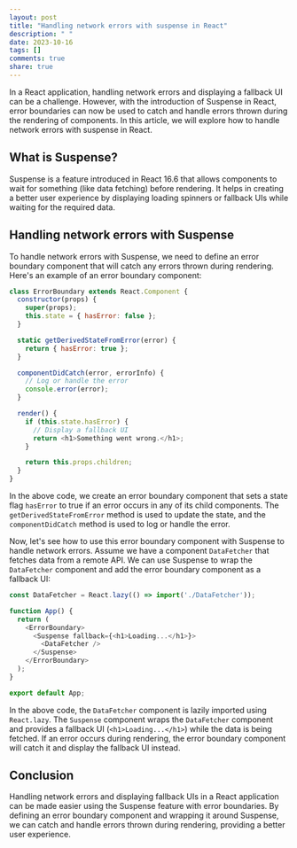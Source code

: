 ```yaml
---
layout: post
title: "Handling network errors with suspense in React"
description: " "
date: 2023-10-16
tags: []
comments: true
share: true
---
```


In a React application, handling network errors and displaying a fallback UI can be a challenge. However, with the introduction of Suspense in React, error boundaries can now be used to catch and handle errors thrown during the rendering of components. In this article, we will explore how to handle network errors with suspense in React.

## What is Suspense?

Suspense is a feature introduced in React 16.6 that allows components to wait for something (like data fetching) before rendering. It helps in creating a better user experience by displaying loading spinners or fallback UIs while waiting for the required data.

## Handling network errors with Suspense

To handle network errors with Suspense, we need to define an error boundary component that will catch any errors thrown during rendering. Here's an example of an error boundary component:

```javascript
class ErrorBoundary extends React.Component {
  constructor(props) {
    super(props);
    this.state = { hasError: false };
  }

  static getDerivedStateFromError(error) {
    return { hasError: true };
  }

  componentDidCatch(error, errorInfo) {
    // Log or handle the error
    console.error(error);
  }

  render() {
    if (this.state.hasError) {
      // Display a fallback UI
      return <h1>Something went wrong.</h1>;
    }

    return this.props.children;
  }
}
```

In the above code, we create an error boundary component that sets a state flag `hasError` to true if an error occurs in any of its child components. The `getDerivedStateFromError` method is used to update the state, and the `componentDidCatch` method is used to log or handle the error.

Now, let's see how to use this error boundary component with Suspense to handle network errors. Assume we have a component `DataFetcher` that fetches data from a remote API. We can use Suspense to wrap the `DataFetcher` component and add the error boundary component as a fallback UI:

```javascript
const DataFetcher = React.lazy(() => import('./DataFetcher'));

function App() {
  return (
    <ErrorBoundary>
      <Suspense fallback={<h1>Loading...</h1>}>
        <DataFetcher />
      </Suspense>
    </ErrorBoundary>
  );
}

export default App;
```

In the above code, the `DataFetcher` component is lazily imported using `React.lazy`. The `Suspense` component wraps the `DataFetcher` component and provides a fallback UI (`<h1>Loading...</h1>`) while the data is being fetched. If an error occurs during rendering, the error boundary component will catch it and display the fallback UI instead.

## Conclusion

Handling network errors and displaying fallback UIs in a React application can be made easier using the Suspense feature with error boundaries. By defining an error boundary component and wrapping it around Suspense, we can catch and handle errors thrown during rendering, providing a better user experience.